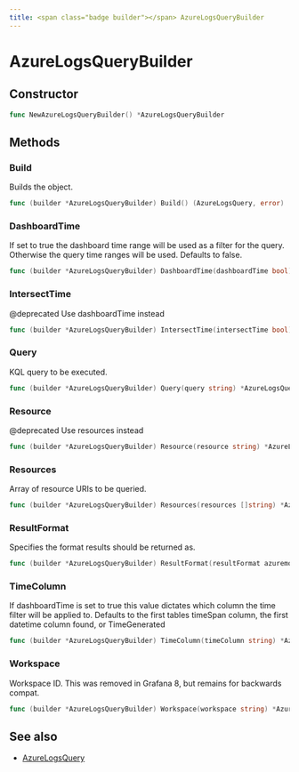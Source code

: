 ```yaml
---
title: <span class="badge builder"></span> AzureLogsQueryBuilder
---
```

# <span class="badge builder"></span> AzureLogsQueryBuilder

## Constructor

```go
func NewAzureLogsQueryBuilder() *AzureLogsQueryBuilder
```
## Methods

### <span class="badge object-method"></span> Build

Builds the object.

```go
func (builder *AzureLogsQueryBuilder) Build() (AzureLogsQuery, error)
```

### <span class="badge object-method"></span> DashboardTime

If set to true the dashboard time range will be used as a filter for the query. Otherwise the query time ranges will be used. Defaults to false.

```go
func (builder *AzureLogsQueryBuilder) DashboardTime(dashboardTime bool) *AzureLogsQueryBuilder
```

### <span class="badge object-method"></span> IntersectTime

@deprecated Use dashboardTime instead

```go
func (builder *AzureLogsQueryBuilder) IntersectTime(intersectTime bool) *AzureLogsQueryBuilder
```

### <span class="badge object-method"></span> Query

KQL query to be executed.

```go
func (builder *AzureLogsQueryBuilder) Query(query string) *AzureLogsQueryBuilder
```

### <span class="badge object-method"></span> Resource

@deprecated Use resources instead

```go
func (builder *AzureLogsQueryBuilder) Resource(resource string) *AzureLogsQueryBuilder
```

### <span class="badge object-method"></span> Resources

Array of resource URIs to be queried.

```go
func (builder *AzureLogsQueryBuilder) Resources(resources []string) *AzureLogsQueryBuilder
```

### <span class="badge object-method"></span> ResultFormat

Specifies the format results should be returned as.

```go
func (builder *AzureLogsQueryBuilder) ResultFormat(resultFormat azuremonitor.ResultFormat) *AzureLogsQueryBuilder
```

### <span class="badge object-method"></span> TimeColumn

If dashboardTime is set to true this value dictates which column the time filter will be applied to. Defaults to the first tables timeSpan column, the first datetime column found, or TimeGenerated

```go
func (builder *AzureLogsQueryBuilder) TimeColumn(timeColumn string) *AzureLogsQueryBuilder
```

### <span class="badge object-method"></span> Workspace

Workspace ID. This was removed in Grafana 8, but remains for backwards compat.

```go
func (builder *AzureLogsQueryBuilder) Workspace(workspace string) *AzureLogsQueryBuilder
```

## See also

 * <span class="badge object-type-struct"></span> [AzureLogsQuery](./object-AzureLogsQuery.md)
